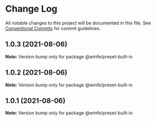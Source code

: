 # Change Log

All notable changes to this project will be documented in this file.
See [Conventional Commits](https://conventionalcommits.org) for commit guidelines.

## 1.0.3 (2021-08-06)

**Note:** Version bump only for package @winfe/preset-built-in





## 1.0.2 (2021-08-06)

**Note:** Version bump only for package @winfe/preset-built-in





## 1.0.1 (2021-08-06)

**Note:** Version bump only for package @winfe/preset-built-in
